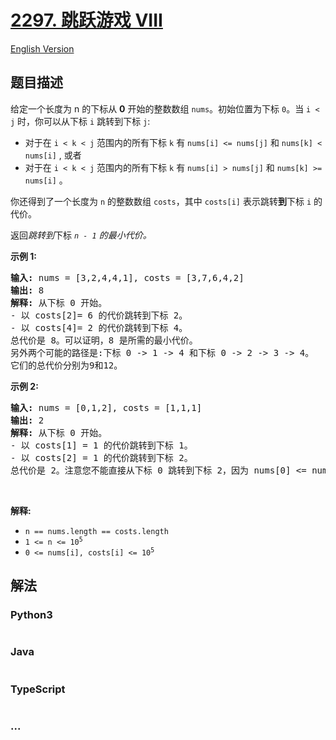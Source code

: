 # [2297. 跳跃游戏 VIII](https://leetcode.cn/problems/jump-game-viii)

[English Version](/solution/2200-2299/2297.Jump%20Game%20VIII/README_EN.md)

## 题目描述

<!-- 这里写题目描述 -->

<p>给定一个长度为 n 的下标从 <strong>0</strong>&nbsp;开始的整数数组 <code>nums</code>。初始位置为下标 <code>0</code>。当 <code>i &lt; j</code> 时，你可以从下标 <code>i</code> 跳转到下标 <code>j</code>:</p>

<ul>
	<li>对于在&nbsp;<code>i &lt; k &lt; j</code>&nbsp;范围内的所有下标 <code>k</code> 有&nbsp;<code>nums[i] &lt;= nums[j]</code> 和&nbsp;<code>nums[k] &lt; nums[i]</code> , 或者</li>
	<li>对于在&nbsp;<code>i &lt; k &lt; j</code>&nbsp;范围内的所有下标 <code>k</code>&nbsp;有&nbsp;<code>nums[i] &gt; nums[j]</code> 和&nbsp;<code>nums[k] &gt;= nums[i]</code>&nbsp;。</li>
</ul>

<p>你还得到了一个长度为 <code>n</code> 的整数数组 <code>costs</code>，其中 <code>costs[i]</code> 表示跳转<strong>到</strong>下标 <code>i</code> 的代价。</p>

<p>返回<em>跳转到</em>下标 <em><code>n - 1</code> 的最小代价。</em></p>

<p><strong>示例 1:</strong></p>

<pre>
<strong>输入:</strong> nums = [3,2,4,4,1], costs = [3,7,6,4,2]
<strong>输出:</strong> 8
<strong>解释:</strong> 从下标 0 开始。
- 以 costs[2]= 6 的代价跳转到下标 2。
- 以 costs[4]= 2 的代价跳转到下标 4。
总代价是 8。可以证明，8 是所需的最小代价。
另外两个可能的路径是:下标 0 -&gt; 1 -&gt; 4 和下标 0 -&gt; 2 -&gt; 3 -&gt; 4。
它们的总代价分别为9和12。
</pre>

<p><strong>示例&nbsp;2:</strong></p>

<pre>
<strong>输入:</strong> nums = [0,1,2], costs = [1,1,1]
<strong>输出:</strong> 2
<strong>解释:</strong> 从下标 0 开始。
- 以 costs[1] = 1 的代价跳转到下标 1。
- 以 costs[2] = 1 的代价跳转到下标 2。
总代价是 2。注意您不能直接从下标 0 跳转到下标 2，因为 nums[0] &lt;= nums[1]。
</pre>

<p>&nbsp;</p>

<p><strong>解释:</strong></p>

<ul>
	<li><code>n == nums.length == costs.length</code></li>
	<li><code>1 &lt;= n &lt;= 10<sup>5</sup></code></li>
	<li><code>0 &lt;= nums[i], costs[i] &lt;= 10<sup>5</sup></code></li>
</ul>

## 解法

<!-- 这里可写通用的实现逻辑 -->

<!-- tabs:start -->

### **Python3**

<!-- 这里可写当前语言的特殊实现逻辑 -->

```python

```

### **Java**

<!-- 这里可写当前语言的特殊实现逻辑 -->

```java

```

### **TypeScript**

```ts

```

### **...**

```

```

<!-- tabs:end -->
